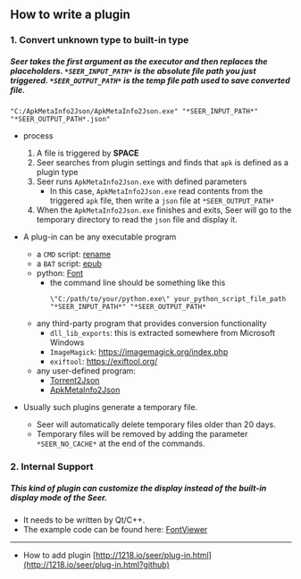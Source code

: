 ## How to write a plugin

### 1. Convert unknown type to built-in type

##### Seer takes the first argument as the executor and then replaces the placeholders. `*SEER_INPUT_PATH*` is the absolute file path you just triggered. `*SEER_OUTPUT_PATH*` is the temp file path used to save converted file.

```batch
"C:/ApkMetaInfo2Json/ApkMetaInfo2Json.exe" "*SEER_INPUT_PATH*" "*SEER_OUTPUT_PATH*.json"
```

- process

  1. A file is triggered by **SPACE**
  2. Seer searches from plugin settings and finds that `apk` is defined as a plugin type
  3. Seer runs `ApkMetaInfo2Json.exe` with defined parameters
     - In this case, `ApkMetaInfo2Json.exe` read contents from the triggered `apk` file, then write a `json` file at `*SEER_OUTPUT_PATH*`
  4. When the `ApkMetaInfo2Json.exe` finishes and exits, Seer will go to the temporary directory to read the `json` file and display it.

- A plug-in can be any executable program

  - a `CMD` script: [rename](https://github.com/ccseer/Seer-plugins/tree/master/cmd_rename)
  - a `BAT` script: [epub](https://github.com/ccseer/Seer-plugins/tree/master/bat_epub)
  - python: [Font](https://github.com/ccseer/Seer-plugins/tree/master/py_font)
    - the command line should be something like this
      ```batch
      \"C:/path/to/your/python.exe\" your_python_script_file_path "*SEER_INPUT_PATH*" "*SEER_OUTPUT_PATH*
      ```
  - any third-party program that provides conversion functionality
    - `dll_lib_exports`: this is extracted somewhere from Microsoft Windows
    - `ImageMagick`: https://imagemagick.org/index.php
    - `exiftool`: https://exiftool.org/
  - any user-defined program:
    - [Torrent2Json](https://github.com/ccseer/Seer-plugins/tree/master/Qt_Torrent2Json)
    - [ApkMetaInfo2Json](https://github.com/ccseer/Seer-plugins/tree/master/Qt_ApkMetaInfo2Json)

- Usually such plugins generate a temporary file.
  - Seer will automatically delete temporary files older than 20 days.
  - Temporary files will be removed by adding the parameter `*SEER_NO_CACHE*` at the end of the commands.

### 2. Internal Support

##### This kind of plugin can customize the display instead of the built-in display mode of the Seer.

- It needs to be written by Qt/C++.
- The example code can be found here: [FontViewer](https://github.com/ccseer/FontViewer)

---

- How to add plugin
  [http://1218.io/seer/plug-in.html](http://1218.io/seer/plug-in.html?github)
